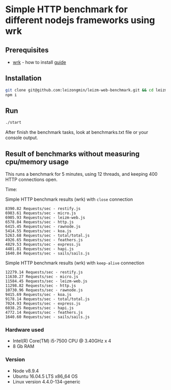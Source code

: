 # Simple HTTP benchmark for different nodejs frameworks using wrk

## Prerequisites

* [wrk](https://github.com/wg/wrk) - how to install [guide](https://github.com/wg/wrk/wiki/Installing-Wrk-on-Linux)

## Installation

```bash
git clone git@github.com:leizongmin/leizm-web-benchmark.git && cd leizm-web-benchmark
npm i
```

## Run

```bash
./start
```

After finish the benchmark tasks, look at benchmarks.txt file or your console output.

## Result of benchmarks without measuring cpu/memory usage

This runs a benchmark for 5 minutes, using 12 threads, and keeping 400 HTTP connections open.

Time:

Simple HTTP benchmark results (wrk) with `close` connection

```text
8390.82 Requests/sec - restify.js
6983.61 Requests/sec - micro.js
6905.93 Requests/sec - leizm-web.js
6578.84 Requests/sec - http.js
6415.45 Requests/sec - rawnode.js
5414.55 Requests/sec - koa.js
5263.68 Requests/sec - total/total.js
4926.65 Requests/sec - feathers.js
4829.53 Requests/sec - express.js
4401.81 Requests/sec - hapi.js
1640.84 Requests/sec - sails/sails.js
```

Simple HTTP benchmark results (wrk) with `keep-alive` connection

```text
12279.14 Requests/sec - restify.js
11630.27 Requests/sec - micro.js
11584.45 Requests/sec - leizm-web.js
11298.82 Requests/sec - http.js
10730.96 Requests/sec - rawnode.js
9415.69 Requests/sec - koa.js
9178.14 Requests/sec - total/total.js
7024.93 Requests/sec - express.js
6038.25 Requests/sec - hapi.js
4772.14 Requests/sec - feathers.js
1640.60 Requests/sec - sails/sails.js
```

### Hardware used

* Intel(R) Core(TM) i5-7500 CPU @ 3.40GHz x 4
* 8 Gb RAM

### Version

* Node v8.9.4
* Ubuntu 16.04.5 LTS x86_64 OS
* Linux version 4.4.0-134-generic
